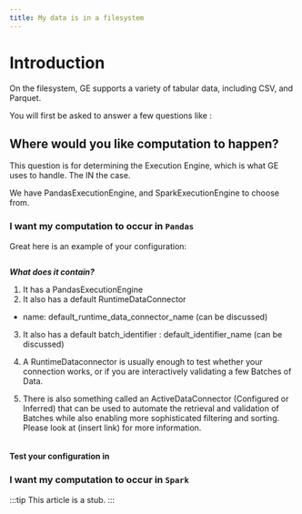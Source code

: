 ```yaml
---
title: My data is in a filesystem
---
```


# Introduction

On the filesystem, GE supports a variety of tabular data, including CSV, and Parquet.

You will first be asked to answer a few questions like :

## Where would you like computation to happen?

This question is for determining the Execution Engine, which is what GE uses to handle. The IN the case.

We have PandasExecutionEngine, and SparkExecutionEngine to choose from.


### I want my computation to occur in `Pandas`

Great here is an example of your configuration:

```python file=../../../../integration/code/path_filesystem_runtime_data_connector.py#L5-L17
```
***What does it contain?***
1. It has a PandasExecutionEngine
2. It also has a default RuntimeDataConnector
  - name: default_runtime_data_connector_name (can be discussed)

3. It also has a default batch_identifier : default_identifier_name (can be discussed)

4. A RuntimeDataconnector is usually enough to test whether your connection works, or if you are interactively validating a few Batches of Data.

5. There is also something called an ActiveDataConnector (Configured or Inferred) that can be used to automate the retrieval and validation of Batches while also enabling more sophisticated filtering and sorting. Please look at (insert link) for more information.


```python file=../../../../integration/code/path_filesystem_runtime_data_connector.py#L20
```

#### Test your configuration in




### I want my computation to occur in `Spark`

:::tip
This article is a stub.
:::
